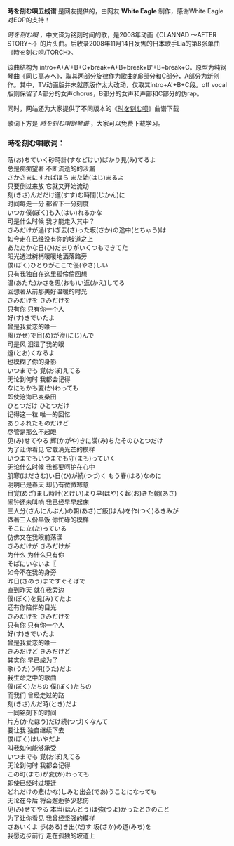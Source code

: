 

**時を刻む唄五线谱** 是网友提供的，由网友 **White Eagle** 制作，感谢White Eagle对EOP的支持！

_時を刻む唄_ ，中文译为铭刻时间的歌，是2008年动画《CLANNAD 〜AFTER
STORY〜》的片头曲。后收录2008年11月14日发售的日本歌手Lia的第8张单曲《時を刻む唄/TORCH》。

该曲结构为
intro+A+A'+B+C+break+A+B+break+B'+B+break+C。原型为纯钢琴曲《同じ高みへ》，取其两部分旋律作为歌曲的B部分和C部分，A部分为新创作。其中，TV动画版并未就原版作太大改动，仅取其intro+A'+B+C段。off
vocal版则保留了A部分的女声chorus，B部分的女声和声部和C部分的伪rap。

同时，网站还为大家提供了不同版本的《[时を刻む呗](Music-3925-时を刻む呗-CLANNAD～AFTER-STORY～OP.html
"时を刻む呗")》曲谱下载

歌词下方是 _時を刻む唄钢琴谱_ ，大家可以免费下载学习。

### 時を刻む唄歌词：

落(お)ちていく砂時計(すなどけい)ばかり見(み)てるよ  
总是痴痴望著 不断流逝的的沙漏  
さかさまにすればほら また始(はじ)まるよ  
只要倒过来放 它就又开始流动  
刻(きざ)んだだけ進(すす)む時間(じかん)に  
时间每走一分 都留下一分刻度  
いつか僕(ぼく)も入(はい)れるかな  
可是什么时候 我才能走入其中？  
きみだけが過(す)ぎ去(さ)った坂(さか)の途中(とちゅう)は  
如今走在已经没有你的坡道之上  
あたたかな日(ひ)だまりがいくつもできてた  
阳光透过树梢暖暖地洒落路旁  
僕(ぼく)ひとりがここで優(やさ)しい  
只有我独自在这里孤伶伶回想  
温(あたた)かさを思(おも)い返(かえ)してる  
回想著从前那美好温暖的时光  
きみだけを きみだけを  
只有你 只有你一个人  
好(す)きでいたよ  
曾是我爱恋的唯一  
風(かぜ)で目(め)が滲(にじ)んで  
可是风 泪湿了我的眼  
遠(とお)くなるよ  
也模糊了你的身影  
いつまでも 覚(おぼ)えてる  
无论到何时 我都会记得  
なにもかも変(か)わっても  
即使沧海已变桑田  
ひとつだけ ひとつだけ  
记得这一粒 唯一的回忆  
ありふれたものだけど  
尽管是那么不起眼  
见(み)せてやる 辉(かがや)きに満(み)ちたそのひとつだけ  
为了让你看见 它载满光芒的模样  
いつまでもいつまでも守(まも)っていく  
无论什么时候 我都要呵护在心中  
肌寒(はださむ)い日(ひ)が続(つづ)く もう春(はる)なのに  
明明已是春天 却仍有微微寒意  
目覚(めざ)まし時計(とけい)より早(はや)く起(お)きた朝(あさ)  
闹钟还未叫响 我已经早早起床  
三人分(さんにんぶん)の朝(あさ)ご飯(はん)を作(つく)るきみが  
做著三人份早饭 你忙碌的模样  
そこに立(た)っている  
仿佛又在我眼前荡漾  
きみだけが きみだけが  
为什么 为什么只有你  
そばにいないよ〖  
如今不在我的身旁  
昨日(きのう)まですぐそばで  
直到昨天 就在我旁边  
僕(ぼく)を見(み)てたよ  
还有你陪伴的目光  
きみだけを きみだけを  
只有你 只有你一个人  
好(す)きでいたよ  
曾是我爱恋的唯一  
きみだけど きみだけど  
其实你 早已成为了  
歌(うた)う唄(うた)だよ  
我生命之中的歌曲  
僕(ぼく)たちの 僕(ぼく)たちの  
而我们 曾经走过的路  
刻(きざ)んだ時(とき)だよ  
一同铭刻下的时间  
片方(かたほう)だけ続(つづ)くなんて  
要让我 独自继续下去  
僕(ぼく)はいやだよ  
叫我如何能够承受  
いつまでも 覚(おぼ)えてる  
无论到何时 我都会记得  
この町(まち)が変(か)わっても  
即使已经时过境迁  
どれだけの悲(かな)しみと出会(であ)うことになっても  
无论在今后 将会邂逅多少悲伤  
见(み)せてやる 本当(ほんとう)は強(つよ)かったときのこと  
为了让你看见 我曾经坚强的模样  
さあいくよ 歩(ある)き出(だ)す 坂(さか)の道(みち)を  
我愿迈步前行 走在孤独的坡道上

